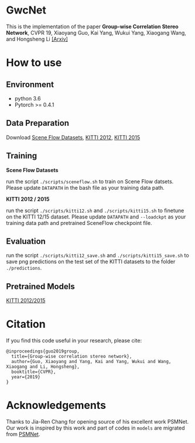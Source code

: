 # GwcNet

This is the implementation of the paper **Group-wise Correlation Stereo Network**, CVPR 19, Xiaoyang Guo, Kai Yang, Wukui Yang, Xiaogang Wang, and Hongsheng Li
[\[Arxiv\]](https://arxiv.org/)

# How to use

## Environment
* python 3.6
* Pytorch >= 0.4.1

## Data Preparation
Download [Scene Flow Datasets](https://lmb.informatik.uni-freiburg.de/resources/datasets/SceneFlowDatasets.en.html), [KITTI 2012](http://www.cvlibs.net/datasets/kitti/eval_stereo_flow.php?benchmark=stereo), [KITTI 2015](http://www.cvlibs.net/datasets/kitti/eval_scene_flow.php?benchmark=stereo)

## Training
**Scene Flow Datasets**

run the script `./scripts/sceneflow.sh` to train on Scene Flow datsets. Please update `DATAPATH` in the bash file as your training data path.

**KITTI 2012 / 2015**

run the script `./scripts/kitti12.sh` and `./scripts/kitti15.sh` to finetune on the KITTI 12/15 dataset. Please update `DATAPATH` and `--loadckpt` as your training data path and pretrained SceneFlow checkpoint file.

## Evaluation
run the script `./scripts/kitti12_save.sh` and `./scripts/kitti15_save.sh` to save png predictions on the test set of the KITTI datasets to the folder `./predictions`.

## Pretrained Models
[KITTI 2012/2015](https://drive.google.com/file/d/1fOw2W7CSEzvSKzBAEIIeftxw6CuvH9Hl/view?usp=sharing)

# Citation
If you find this code useful in your research, please cite:

```
@inproceedings{guo2019group,
  title={Group-wise correlation stereo network},
  author={Guo, Xiaoyang and Yang, Kai and Yang, Wukui and Wang, Xiaogang and Li, Hongsheng},
  booktitle={CVPR},
  year={2019}
}
```

# Acknowledgements

Thanks to Jia-Ren Chang for opening source of his excellent work PSMNet. Our work is inspired by this work and part of codes in `models` are migrated from [PSMNet](https://github.com/JiaRenChang/PSMNet).
